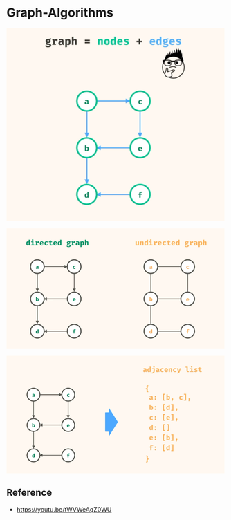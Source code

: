 # Graph-Algorithms

![](./__refs/graph-1.png)

![](./__refs/graph-2.png)

![](./__refs/graph-3.png)

## Reference

* https://youtu.be/tWVWeAqZ0WU